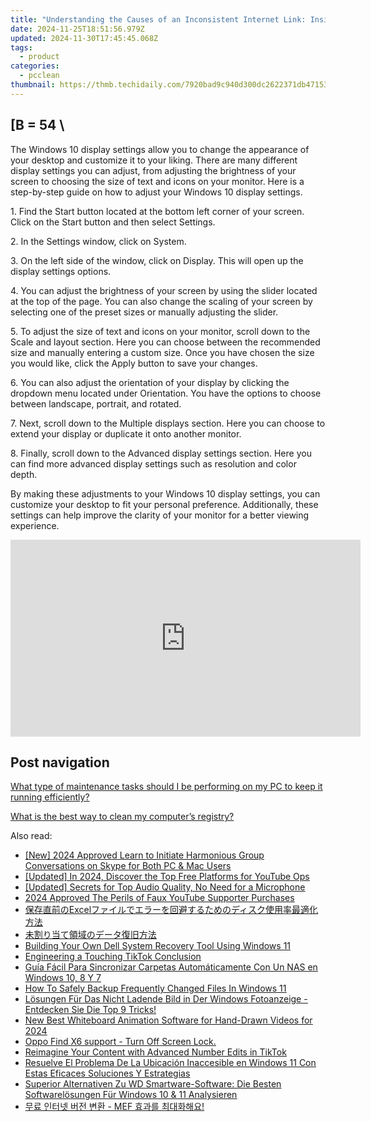 ```yaml
---
title: "Understanding the Causes of an Inconsistent Internet Link: Insights From YL Computing"
date: 2024-11-25T18:51:56.979Z
updated: 2024-11-30T17:45:45.068Z
tags:
  - product
categories:
  - pcclean
thumbnail: https://thmb.techidaily.com/7920bad9c940d300dc2622371db47153e51643f1951aaa98f2575aa4c7a7894a.jpg
---
```


## \[B = 54 \

The Windows 10 display settings allow you to change the appearance of your desktop and customize it to your liking. There are many different display settings you can adjust, from adjusting the brightness of your screen to choosing the size of text and icons on your monitor. Here is a step-by-step guide on how to adjust your Windows 10 display settings. 

1\. Find the Start button located at the bottom left corner of your screen. Click on the Start button and then select Settings.

2\. In the Settings window, click on System.

3\. On the left side of the window, click on Display. This will open up the display settings options. 

4\. You can adjust the brightness of your screen by using the slider located at the top of the page. You can also change the scaling of your screen by selecting one of the preset sizes or manually adjusting the slider.

5\. To adjust the size of text and icons on your monitor, scroll down to the Scale and layout section. Here you can choose between the recommended size and manually entering a custom size. Once you have chosen the size you would like, click the Apply button to save your changes.

6\. You can also adjust the orientation of your display by clicking the dropdown menu located under Orientation. You have the options to choose between landscape, portrait, and rotated.

7\. Next, scroll down to the Multiple displays section. Here you can choose to extend your display or duplicate it onto another monitor.

8\. Finally, scroll down to the Advanced display settings section. Here you can find more advanced display settings such as resolution and color depth. 

By making these adjustments to your Windows 10 display settings, you can customize your desktop to fit your personal preference. Additionally, these settings can help improve the clarity of your monitor for a better viewing experience.

<!-- affiliate ads begin -->
<iframe width="560" height="315" src="https://www.youtube.com/embed/q4-YQ9Wjtfg?si=6afn1fydg_Wb9B8z" title="YouTube video player" frameborder="0" allow="accelerometer; autoplay; clipboard-write; encrypted-media; gyroscope; picture-in-picture; web-share" referrerpolicy="strict-origin-when-cross-origin" allowfullscreen></iframe>
<!-- affiliate ads end -->

## Post navigation

[What type of maintenance tasks should I be performing on my PC to keep it running efficiently?](https://tools.techidaily.com/pcclean/products/)

[What is the best way to clean my computer’s registry?](https://tools.techidaily.com/pcclean/products/)

<ins class="adsbygoogle"
     style="display:block"
     data-ad-format="autorelaxed"
     data-ad-client="ca-pub-7571918770474297"
     data-ad-slot="1223367746"></ins>

<ins class="adsbygoogle"
     style="display:block"
     data-ad-client="ca-pub-7571918770474297"
     data-ad-slot="8358498916"
     data-ad-format="auto"
     data-full-width-responsive="true"></ins>

<span class="atpl-alsoreadstyle">Also read:</span>
<div><ul>
<li><a href="https://remote-screen-capture.techidaily.com/new-2024-approved-learn-to-initiate-harmonious-group-conversations-on-skype-for-both-pc-and-mac-users/"><u>[New] 2024 Approved Learn to Initiate Harmonious Group Conversations on Skype for Both PC & Mac Users</u></a></li>
<li><a href="https://youtube-data.techidaily.com/ed-in-2024-discover-the-top-free-platforms-for-youtube-ops/"><u>[Updated] In 2024, Discover the Top Free Platforms for YouTube Ops</u></a></li>
<li><a href="https://facebook-video-footage.techidaily.com/updated-secrets-for-top-audio-quality-no-need-for-a-microphone/"><u>[Updated] Secrets for Top Audio Quality, No Need for a Microphone</u></a></li>
<li><a href="https://youtube-help.techidaily.com/2024-approved-the-perils-of-faux-youtube-supporter-purchases/"><u>2024 Approved The Perils of Faux YouTube Supporter Purchases</u></a></li>
<li><a href="https://discover-fantastic.techidaily.com/1728490088351-excel/"><u>保存直前のExcelファイルでエラーを回避するためのディスク使用率最適化方法</u></a></li>
<li><a href="https://discover-fantastic.techidaily.com/5pyq5ymy44kk5b2t44gm6acy5zplusf44gu44oh44o844k5b6p5pen5pa55rov/"><u>未割り当て領域のデータ復旧方法</u></a></li>
<li><a href="https://discover-fantastic.techidaily.com/building-your-own-dell-system-recovery-tool-using-windows-11/"><u>Building Your Own Dell System Recovery Tool Using Windows 11</u></a></li>
<li><a href="https://tiktok-video-recordings.techidaily.com/engineering-a-touching-tiktok-conclusion/"><u>Engineering a Touching TikTok Conclusion</u></a></li>
<li><a href="https://discover-fantastic.techidaily.com/guia-facil-para-sincronizar-carpetas-automaticamente-con-un-nas-en-windows-10-8-y-7/"><u>Guía Fácil Para Sincronizar Carpetas Automáticamente Con Un NAS en Windows 10, 8 Y 7</u></a></li>
<li><a href="https://discover-fantastic.techidaily.com/how-to-safely-backup-frequently-changed-files-in-windows-11/"><u>How To Safely Backup Frequently Changed Files In Windows 11</u></a></li>
<li><a href="https://discover-fantastic.techidaily.com/losungen-fur-das-nicht-ladende-bild-in-der-windows-fotoanzeige-entdecken-sie-die-top-9-tricks/"><u>Lösungen Für Das Nicht Ladende Bild in Der Windows Fotoanzeige - Entdecken Sie Die Top 9 Tricks!</u></a></li>
<li><a href="https://video-content-creator.techidaily.com/new-best-whiteboard-animation-software-for-hand-drawn-videos-for-2024/"><u>New Best Whiteboard Animation Software for Hand-Drawn Videos for 2024</u></a></li>
<li><a href="https://review-topics.techidaily.com/oppo-find-x6-support-turn-off-screen-lock-by-drfone-android-unlock-android-unlock/"><u>Oppo Find X6 support - Turn Off Screen Lock.</u></a></li>
<li><a href="https://extra-resources.techidaily.com/reimagine-your-content-with-advanced-number-edits-in-tiktok/"><u>Reimagine Your Content with Advanced Number Edits in TikTok</u></a></li>
<li><a href="https://discover-fantastic.techidaily.com/resuelve-el-problema-de-la-ubicacion-inaccesible-en-windows-11-con-estas-eficaces-soluciones-y-estrategias/"><u>Resuelve El Problema De La Ubicación Inaccesible en Windows 11 Con Estas Eficaces Soluciones Y Estrategias</u></a></li>
<li><a href="https://discover-fantastic.techidaily.com/superior-alternativen-zu-wd-smartware-software-die-besten-softwarelosungen-fur-windows-10-and-11-analysieren/"><u>Superior Alternativen Zu WD Smartware-Software: Die Besten Softwarelösungen Für Windows 10 & 11 Analysieren</u></a></li>
<li><a href="https://some-guidance.techidaily.com/1726222402768-mef/"><u>무료 인터넷 버전 변환 - MEF 효과를 최대화해요!</u></a></li>
</ul></div>


